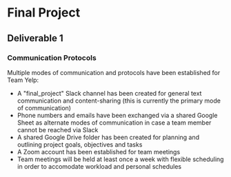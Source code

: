 # Final Project

## Deliverable 1

### Communication Protocols

Multiple modes of communication and protocols have been established for Team Yelp:
- A "final_project" Slack channel has been created for general text communication and content-sharing (this is currently the primary mode of communication)
- Phone numbers and emails have been exchanged via a shared Google Sheet as alternate modes of communication in case a team member cannot be reached via Slack
- A shared Google Drive folder has been created for planning and outlining project goals, objectives and tasks
- A Zoom account has been established for team meetings
- Team meetings will be held at least once a week with flexible scheduling in order to accomodate workload and personal schedules